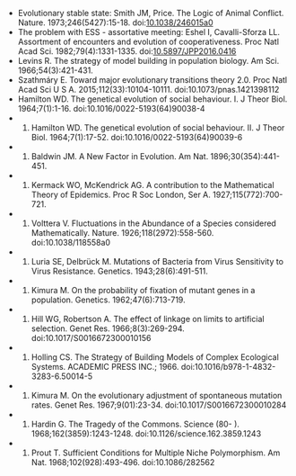 - Evolutionary stable state: Smith JM, Price. The Logic of Animal Conflict. Nature. 1973;246(5427):15-18. doi:[10.1038/246015a0](https://doi.org/10.1038/246015a0)
- The problem with ESS - assortative meeting: Eshel I, Cavalli-Sforza LL. Assortment of encounters and evolution of cooperativeness. Proc Natl Acad Sci. 1982;79(4):1331-1335. doi:[10.5897/JPP2016.0416](http://doi.org/10.5897/JPP2016.0416)
- Levins R. The strategy of model building in population biology. Am Sci. 1966;54(3):421-431.
- Szathmáry E. Toward major evolutionary transitions theory 2.0. Proc Natl Acad Sci U S A. 2015;112(33):10104-10111. doi:10.1073/pnas.1421398112
- Hamilton WD. The genetical evolution of social behaviour. I. J Theor Biol. 1964;7(1):1-16. doi:10.1016/0022-5193(64)90038-4
- 1. Hamilton WD. The genetical evolution of social behaviour. II. J Theor Biol. 1964;7(1):17-52. doi:10.1016/0022-5193(64)90039-6
- 1. Baldwin JM. A New Factor in Evolution. Am Nat. 1896;30(354):441-451.
- 1. Kermack WO, McKendrick AG. A contribution to the Mathematical Theory of Epidemics. Proc R Soc London, Ser A. 1927;115(772):700-721.
- 1. Volttera V. Fluctuations in the Abundance of a Species considered Mathematically. Nature. 1926;118(2972):558-560. doi:10.1038/118558a0
- 1. Luria SE, Delbrück M. Mutations of Bacteria from Virus Sensitivity to Virus Resistance. Genetics. 1943;28(6):491-511.
- 1. Kimura M. On the probability of fixation of mutant genes in a population. Genetics. 1962;47(6):713-719.
- 1. Hill WG, Robertson A. The effect of linkage on limits to artificial selection. Genet Res. 1966;8(3):269-294. doi:10.1017/S0016672300010156
- 1. Holling CS. The Strategy of Building Models of Complex Ecological Systems. ACADEMIC PRESS INC.; 1966. doi:10.1016/b978-1-4832-3283-6.50014-5
- 1. Kimura M. On the evolutionary adjustment of spontaneous mutation rates. Genet Res. 1967;9(01):23-34. doi:10.1017/S0016672300010284
- 1. Hardin G. The Tragedy of the Commons. Science (80- ). 1968;162(3859):1243-1248. doi:10.1126/science.162.3859.1243
- 1. Prout T. Sufficient Conditions for Multiple Niche Polymorphism. Am Nat. 1968;102(928):493-496. doi:10.1086/282562